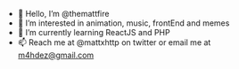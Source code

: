 - 👋 Hello, I’m @themattfire
- 👀 I’m interested in animation, music, frontEnd and memes
- 🌱 I’m currently learning ReactJS and PHP
- 📫 Reach me at @mattxhttp on twitter or email me at m4hdez@gmail.com

<!---
themattfire/themattfire is a ✨ special ✨ repository because its `README.md` (this file) appears on your GitHub profile.
You can click the Preview link to take a look at your changes.
--->
